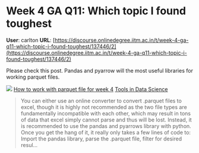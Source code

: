 # Week 4 GA Q11: Which topic I found toughest

**User**: carlton
**URL**: [https://discourse.onlinedegree.iitm.ac.in/t/week-4-ga-q11-which-topic-i-found-toughest/137446/2](https://discourse.onlinedegree.iitm.ac.in/t/week-4-ga-q11-which-topic-i-found-toughest/137446/2)

Please check this post. Pandas and pyarrow will the most useful libraries for working parquet files.

![](https://dub1.discourse-cdn.com/flex013/user_avatar/discourse.onlinedegree.iitm.ac.in/amodhnaik/48/95083_2.png)
[How to work with parquet file for week 4](https://discourse.onlinedegree.iitm.ac.in/t/how-to-work-with-parquet-file-for-week-4/135761/3) [Tools in Data Science](/c/courses/tds-kb/34)

> You can either use an online converter to convert .parquet files to excel, though it is highly not recommended as the two file types are fundamentally incompatible with each other, which may result in tons of data that excel simply cannot parse and thus will be lost.
> Instead, it is recommended to use the pandas and pyarrows library with python.
> Once you get the hang of it, it really only takes a few lines of code to:
> Import the pandas library, parse the .parquet file, filter for desired resul…
